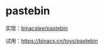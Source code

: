 # pastebin

实现：[binacslee/pastebin](https://github.com/binacsgo)

试用：https://binacs.cn/toys/pastebin
